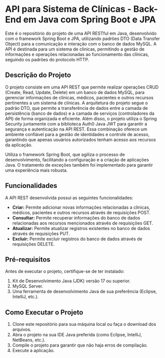 # API para Sistema de Clínicas - Back-End em Java com Spring Boot e JPA

Este é o repositório do projeto de uma API RESTful em Java, desenvolvido com o framework Spring Boot e JPA, utilizando padrões DTO (Data Transfer Object) para a comunicação e interação com o banco de dados MySQL. A API é destinada para um sistema de clínicas, permitindo a gestão de informações e operações relacionadas ao funcionamento das clínicas, seguindo os padrões do protocolo HTTP.

## Descrição do Projeto

O projeto consiste em uma API REST que permite realizar operações CRUD (Create, Read, Update, Delete) em um banco de dados MySQL, para gerenciar informações de clínicas, médicos, pacientes e outros recursos pertinentes a um sistema de clínicas. A arquitetura do projeto segue o padrão DTO, que permite a transferência de dados entre a camada de persistência (banco de dados) e a camada de serviços (controladores da API) de forma organizada e eficiente.
Além disso, o projeto utiliza o Spring Security juntamente com a biblioteca Auth0 Java JWT para garantir a segurança e autenticação na API REST. Essa combinação oferece um ambiente confiável para a gestão de identidades e controle de acesso, garantindo que apenas usuários autorizados tenham acesso aos recursos da aplicação.

Utiliza o framework Spring Boot, que agiliza o processo de desenvolvimento, facilitando a configuração e a criação de aplicações Java. O tratamento de exceções também foi implementado para garantir uma experiência mais robusta.

## Funcionalidades

A API REST desenvolvida possui as seguintes funcionalidades:

- **Criar:** Permite adicionar novas informações relacionadas a clínicas, médicos, pacientes e outros recursos através de requisições POST.
- **Consultar:** Permite recuperar informações do banco de dados relacionadas aos recursos mencionados através de requisições GET.
- **Atualizar:** Permite atualizar registros existentes no banco de dados através de requisições PUT.
- **Excluir:** Permite excluir registros do banco de dados através de requisições DELETE.

## Pré-requisitos

Antes de executar o projeto, certifique-se de ter instalado:

1. Kit de Desenvolvimento Java (JDK) versão 17 ou superior.
2. MySQL Server.
3. Uma ferramenta de desenvolvimento Java de sua preferência (Eclipse, IntelliJ, etc.).

## Como Executar o Projeto

1. Clone este repositório para sua máquina local ou faça o download dos arquivos.
2. Abra o projeto na sua IDE Java preferida (como Eclipse, IntelliJ, NetBeans, etc.).
3. Compile o projeto para garantir que não haja erros de compilação.
4. Execute a aplicação.

